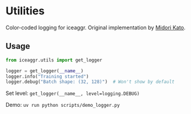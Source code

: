 # Utilities

Color-coded logging for iceaggr. Original implementation by [Midori Kato](https://github.com/pomidori).

## Usage

```python
from iceaggr.utils import get_logger

logger = get_logger(__name__)
logger.info("Training started")
logger.debug("Batch shape: (32, 128)")  # Won't show by default
```

Set level: `get_logger(__name__, level=logging.DEBUG)`

Demo: `uv run python scripts/demo_logger.py`
